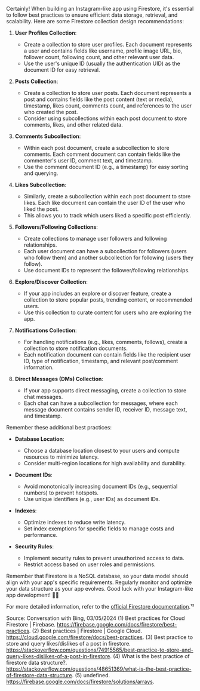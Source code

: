 Certainly! When building an Instagram-like app using Firestore, it's essential to follow best practices to ensure efficient data storage, retrieval, and scalability. Here are some Firestore collection design recommendations:

1. **User Profiles Collection**:
   - Create a collection to store user profiles. Each document represents a user and contains fields like username, profile image URL, bio, follower count, following count, and other relevant user data.
   - Use the user's unique ID (usually the authentication UID) as the document ID for easy retrieval.

2. **Posts Collection**:
   - Create a collection to store user posts. Each document represents a post and contains fields like the post content (text or media), timestamp, likes count, comments count, and references to the user who created the post.
   - Consider using subcollections within each post document to store comments, likes, and other related data.

3. **Comments Subcollection**:
   - Within each post document, create a subcollection to store comments. Each comment document can contain fields like the commenter's user ID, comment text, and timestamp.
   - Use the comment document ID (e.g., a timestamp) for easy sorting and querying.

4. **Likes Subcollection**:
   - Similarly, create a subcollection within each post document to store likes. Each like document can contain the user ID of the user who liked the post.
   - This allows you to track which users liked a specific post efficiently.

5. **Followers/Following Collections**:
   - Create collections to manage user followers and following relationships.
   - Each user document can have a subcollection for followers (users who follow them) and another subcollection for following (users they follow).
   - Use document IDs to represent the follower/following relationships.

6. **Explore/Discover Collection**:
   - If your app includes an explore or discover feature, create a collection to store popular posts, trending content, or recommended users.
   - Use this collection to curate content for users who are exploring the app.

7. **Notifications Collection**:
   - For handling notifications (e.g., likes, comments, follows), create a collection to store notification documents.
   - Each notification document can contain fields like the recipient user ID, type of notification, timestamp, and relevant post/comment information.

8. **Direct Messages (DMs) Collection**:
   - If your app supports direct messaging, create a collection to store chat messages.
   - Each chat can have a subcollection for messages, where each message document contains sender ID, receiver ID, message text, and timestamp.

Remember these additional best practices:

- **Database Location**:
  - Choose a database location closest to your users and compute resources to minimize latency.
  - Consider multi-region locations for high availability and durability.

- **Document IDs**:
  - Avoid monotonically increasing document IDs (e.g., sequential numbers) to prevent hotspots.
  - Use unique identifiers (e.g., user IDs) as document IDs.

- **Indexes**:
  - Optimize indexes to reduce write latency.
  - Set index exemptions for specific fields to manage costs and performance.

- **Security Rules**:
  - Implement security rules to prevent unauthorized access to data.
  - Restrict access based on user roles and permissions.

Remember that Firestore is a NoSQL database, so your data model should align with your app's specific requirements. Regularly monitor and optimize your data structure as your app evolves. Good luck with your Instagram-like app development! 📸🚀

For more detailed information, refer to the [official Firestore documentation](https://firebase.google.com/docs/firestore/best-practices).¹²

Source: Conversation with Bing, 03/05/2024
(1) Best practices for Cloud Firestore | Firebase. https://firebase.google.com/docs/firestore/best-practices.
(2) Best practices | Firestore | Google Cloud. https://cloud.google.com/firestore/docs/best-practices.
(3) Best practice to store and query likes/dislikes of a post in firestore. https://stackoverflow.com/questions/74915565/best-practice-to-store-and-query-likes-dislikes-of-a-post-in-firestore.
(4) What is the best practice of firestore data structure?. https://stackoverflow.com/questions/48651369/what-is-the-best-practice-of-firestore-data-structure.
(5) undefined. https://firebase.google.com/docs/firestore/solutions/arrays.